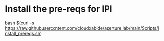 # Install the pre-reqs for IPI

bash $(curl -s https://raw.githubusercontent.com/cloudxabide/aperture.lab/main/Scripts/install_prereqs.sh)

